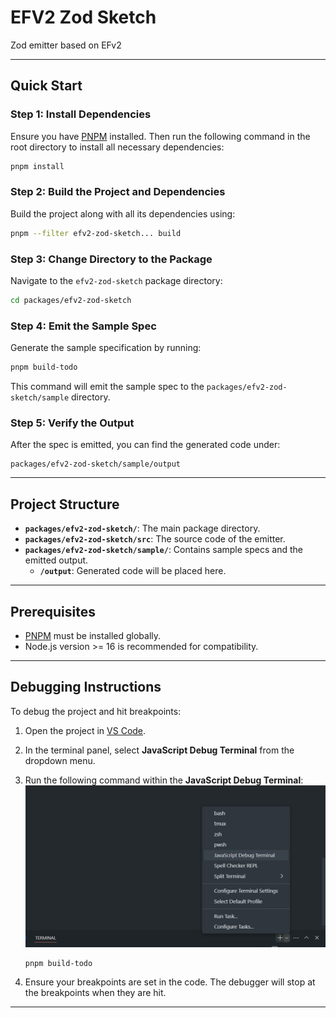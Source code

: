 # EFV2 Zod Sketch

Zod emitter based on EFv2

---

## Quick Start

### Step 1: Install Dependencies

Ensure you have [PNPM](https://pnpm.io/) installed. Then run the following command in the root directory to install all necessary dependencies:

```bash
pnpm install
```

### Step 2: Build the Project and Dependencies

Build the project along with all its dependencies using:

```bash
pnpm --filter efv2-zod-sketch... build
```

### Step 3: Change Directory to the Package

Navigate to the `efv2-zod-sketch` package directory:

```bash
cd packages/efv2-zod-sketch
```

### Step 4: Emit the Sample Spec

Generate the sample specification by running:

```bash
pnpm build-todo
```

This command will emit the sample spec to the `packages/efv2-zod-sketch/sample` directory.

### Step 5: Verify the Output

After the spec is emitted, you can find the generated code under:

```
packages/efv2-zod-sketch/sample/output
```

---

## Project Structure

- **`packages/efv2-zod-sketch/`**: The main package directory.
- **`packages/efv2-zod-sketch/src`**: The source code of the emitter.
- **`packages/efv2-zod-sketch/sample/`**: Contains sample specs and the emitted output.
  - **`/output`**: Generated code will be placed here.

---

## Prerequisites

- [PNPM](https://pnpm.io/) must be installed globally.
- Node.js version >= 16 is recommended for compatibility.

---

## Debugging Instructions

To debug the project and hit breakpoints:

1. Open the project in [VS Code](https://code.visualstudio.com/).
2. In the terminal panel, select **JavaScript Debug Terminal** from the dropdown menu.
3. Run the following command within the **JavaScript Debug Terminal**:
   ![alt text](assets/image.png)

   ```bash
   pnpm build-todo
   ```

4. Ensure your breakpoints are set in the code. The debugger will stop at the breakpoints when they are hit.

---

